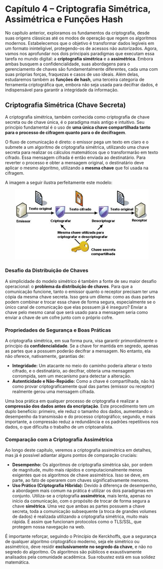 # Capítulo 4 – Criptografia Simétrica, Assimétrica e Funções Hash

No capítulo anterior, exploramos os fundamentos da criptografia, desde suas origens clássicas até os modos de operação que regem os algoritmos modernos. Estabelecemos que o objetivo é transformar dados legíveis em um formato ininteligível, protegendo-os de acessos não autorizados. Agora, vamos nos aprofundar nos dois principais paradigmas que executam essa tarefa no mundo digital: a **criptografia simétrica** e a **assimétrica**. Embora ambas busquem a confidencialidade, suas abordagens para o gerenciamento de chaves são fundamentalmente diferentes, cada uma com suas próprias forças, fraquezas e casos de uso ideais. Além delas, estudaremos também as **funções de hash**, uma terceira categoria de ferramenta criptográfica que, embora não seja usada para decifrar dados, é indispensável para garantir a integridade da informação.

## Criptografia Simétrica (Chave Secreta)

A criptografia simétrica, também conhecida como criptografia de chave secreta ou de chave única, é o paradigma mais antigo e intuitivo. Seu princípio fundamental é o uso de **uma única chave compartilhada tanto para o processo de cifragem quanto para o de decifragem**.

O fluxo de comunicação é direto: o emissor pega um texto em claro e o submete a um algoritmo de criptografia simétrica, utilizando uma chave secreta para realizar os cálculos matemáticos que o transformarão em texto cifrado. Essa mensagem cifrada é então enviada ao destinatário. Para reverter o processo e obter a mensagem original, o destinatário deve aplicar o mesmo algoritmo, utilizando a **mesma chave** que foi usada na cifragem.

A imagem a seguir ilustra perfeitamente este modelo:

<div align="center">
<img width="440px" src="./img/04-criptografia-simetrica.png">
</div>

### Desafio da Distribuição de Chaves

A simplicidade do modelo simétrico é também a fonte de seu maior desafio operacional: o **problema da distribuição de chaves**. Para que a comunicação funcione, tanto o emissor quanto o receptor precisam ter uma cópia da mesma chave secreta. Isso gera um dilema: como as duas partes podem combinar e trocar essa chave de forma segura, especialmente se o único canal de comunicação que elas possuem já é inseguro? Enviar a chave pelo mesmo canal que será usado para a mensagem seria como enviar a chave de um cofre junto com o próprio cofre.

### Propriedades de Segurança e Boas Práticas

A criptografia simétrica, em sua forma pura, visa garantir primordialmente o princípio da **confidencialidade**. Se a chave for mantida em segredo, apenas as partes que a possuem poderão decifrar a mensagem. No entanto, ela não oferece, nativamente, garantias de:

- **Integridade:** Um atacante no meio do caminho poderia alterar o texto cifrado, e o destinatário, ao decifrar, obteria uma mensagem corrompida, sem um mecanismo para detectar a alteração.
- **Autenticidade e Não-Repúdio:** Como a chave é compartilhada, não há como provar criptograficamente qual das partes (emissor ou receptor) realmente gerou uma mensagem cifrada.

Uma boa prática em qualquer processo de criptografia é realizar a **compressão dos dados antes da encriptação**. Este procedimento tem um duplo benefício: primeiro, ele reduz o tamanho dos dados, aumentando o desempenho da transmissão e do processo criptográfico; segundo, e mais importante, a compressão reduz a redundância e os padrões repetitivos nos dados, o que dificulta o trabalho de um criptoanalista.

### Comparação com a Criptografia Assimétrica

Ao longo deste capítulo, veremos a criptografia assimétrica em detalhes, mas já é possível adiantar alguns pontos de comparação cruciais:

- **Desempenho:** Os algoritmos de criptografia simétrica são, por ordem de magnitude, muito mais rápidos e computacionalmente menos exigentes que os algoritmos de chave assimétrica. Isso se deve, em parte, ao fato de operarem com chaves significativamente menores.
- **Uso Prático (Criptografia Híbrida):** Devido à diferença de desempenho, a abordagem mais comum na prática é utilizar os dois paradigmas em conjunto. Utiliza-se a criptografia **assimétrica**, mais lenta, apenas no início da comunicação, com o propósito de trocar de forma segura a chave **simétrica**. Uma vez que ambas as partes possuem a chave secreta, toda a comunicação subsequente (a troca de grandes volumes de dados) é realizada utilizando a criptografia simétrica, muito mais rápida. É assim que funcionam protocolos como o TLS/SSL, que protegem nossa navegação na web.

É importante reforçar, seguindo o Princípio de Kerckhoffs, que a segurança de qualquer algoritmo criptográfico moderno, seja ele simétrico ou assimétrico, deve residir **exclusivamente no segredo da chave**, e não no segredo do algoritmo. Os algoritmos são públicos e exaustivamente analisados pela comunidade acadêmica. Sua robustez está em sua solidez matemática.

